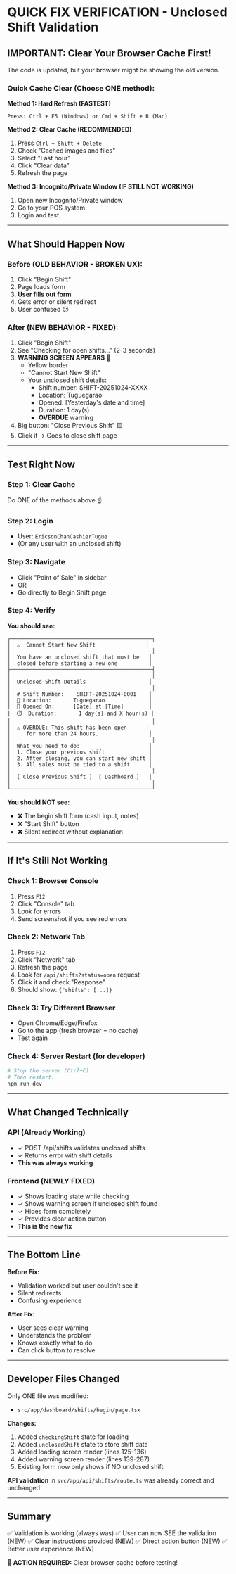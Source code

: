 # QUICK FIX VERIFICATION - Unclosed Shift Validation

## IMPORTANT: Clear Your Browser Cache First!

The code is updated, but your browser might be showing the old version.

### Quick Cache Clear (Choose ONE method):

**Method 1: Hard Refresh (FASTEST)**
```
Press: Ctrl + F5 (Windows) or Cmd + Shift + R (Mac)
```

**Method 2: Clear Cache (RECOMMENDED)**
1. Press `Ctrl + Shift + Delete`
2. Check "Cached images and files"
3. Select "Last hour"
4. Click "Clear data"
5. Refresh the page

**Method 3: Incognito/Private Window (IF STILL NOT WORKING)**
1. Open new Incognito/Private window
2. Go to your POS system
3. Login and test

---

## What Should Happen Now

### Before (OLD BEHAVIOR - BROKEN UX):
1. Click "Begin Shift"
2. Page loads form
3. **User fills out form**
4. Gets error or silent redirect
5. User confused 😕

### After (NEW BEHAVIOR - FIXED):
1. Click "Begin Shift"
2. See "Checking for open shifts..." (2-3 seconds)
3. **WARNING SCREEN APPEARS** 🚨
   - Yellow border
   - "Cannot Start New Shift"
   - Your unclosed shift details:
     * Shift number: SHIFT-20251024-XXXX
     * Location: Tuguegarao
     * Opened: [Yesterday's date and time]
     * Duration: 1 day(s)
     * **OVERDUE** warning
4. Big button: "Close Previous Shift" 🟨
5. Click it → Goes to close shift page

---

## Test Right Now

### Step 1: Clear Cache
Do ONE of the methods above ☝️

### Step 2: Login
- User: `EricsonChanCashierTugue`
- (Or any user with an unclosed shift)

### Step 3: Navigate
- Click "Point of Sale" in sidebar
- OR
- Go directly to Begin Shift page

### Step 4: Verify
**You should see:**

```
┌─────────────────────────────────────────────┐
│  ⚠️  Cannot Start New Shift                │
│                                             │
│  You have an unclosed shift that must be   │
│  closed before starting a new one          │
├─────────────────────────────────────────────┤
│                                             │
│  Unclosed Shift Details                    │
│                                             │
│  # Shift Number:    SHIFT-20251024-0001    │
│  📍 Location:       Tuguegarao              │
│  📅 Opened On:      [Date] at [Time]        │
│  ⏱️  Duration:       1 day(s) and X hour(s) │
│                                             │
│  ⚠️ OVERDUE: This shift has been open      │
│     for more than 24 hours.                │
│                                             │
│  What you need to do:                      │
│  1. Close your previous shift              │
│  2. After closing, you can start new shift │
│  3. All sales must be tied to a shift      │
│                                             │
│  [ Close Previous Shift ]  [ Dashboard ]   │
│                                             │
└─────────────────────────────────────────────┘
```

**You should NOT see:**
- ❌ The begin shift form (cash input, notes)
- ❌ "Start Shift" button
- ❌ Silent redirect without explanation

---

## If It's Still Not Working

### Check 1: Browser Console
1. Press `F12`
2. Click "Console" tab
3. Look for errors
4. Send screenshot if you see red errors

### Check 2: Network Tab
1. Press `F12`
2. Click "Network" tab
3. Refresh the page
4. Look for `/api/shifts?status=open` request
5. Click it and check "Response"
6. Should show: `{"shifts": [...]}`

### Check 3: Try Different Browser
- Open Chrome/Edge/Firefox
- Go to the app (fresh browser = no cache)
- Test again

### Check 4: Server Restart (for developer)
```bash
# Stop the server (Ctrl+C)
# Then restart:
npm run dev
```

---

## What Changed Technically

### API (Already Working)
- ✓ POST /api/shifts validates unclosed shifts
- ✓ Returns error with shift details
- **This was always working**

### Frontend (NEWLY FIXED)
- ✓ Shows loading state while checking
- ✓ Shows warning screen if unclosed shift found
- ✓ Hides form completely
- ✓ Provides clear action button
- **This is the new fix**

---

## The Bottom Line

**Before Fix:**
- Validation worked but user couldn't see it
- Silent redirects
- Confusing experience

**After Fix:**
- User sees clear warning
- Understands the problem
- Knows exactly what to do
- Can click button to resolve

---

## Developer Files Changed

Only ONE file was modified:
- `src/app/dashboard/shifts/begin/page.tsx`

**Changes:**
1. Added `checkingShift` state for loading
2. Added `unclosedShift` state to store shift data
3. Added loading screen render (lines 125-136)
4. Added warning screen render (lines 139-287)
5. Existing form now only shows if NO unclosed shift

**API validation** in `src/app/api/shifts/route.ts` was already correct and unchanged.

---

## Summary

✅ Validation is working (always was)
✅ User can now SEE the validation (NEW)
✅ Clear instructions provided (NEW)
✅ Direct action button (NEW)
✅ Better user experience (NEW)

🔴 **ACTION REQUIRED:** Clear browser cache before testing!
